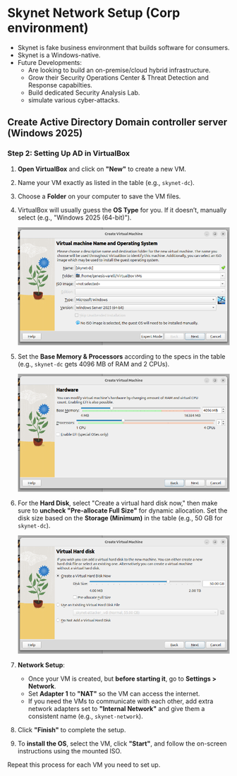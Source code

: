 # Skynet Network Setup (Corp environment)

- Skynet is fake business environment that builds software for consumers.
- Skynet is a Windows-native.
- Future Developments:
   - Are looking to build an on-premise/cloud hybrid infrastructure.
   - Grow their Security Operations Center & Threat Detection and Response capabilties.
   - Build dedicated Security Analysis Lab.
   - simulate various cyber-attacks.

## Create Active Directory Domain controller server (Windows 2025)

### Step 2: Setting Up AD in VirtualBox

1. **Open VirtualBox** and click on **"New"** to create a new VM.
2. Name your VM exactly as listed in the table (e.g., `skynet-dc`).
3. Choose a **Folder** on your computer to save the VM files.
4. VirtualBox will usually guess the **OS Type** for you. If it doesn’t, manually select (e.g., "Windows 2025 (64-bit)").
   
   ![Active Directory Setup](img/ad.png)
5. Set the **Base Memory & Processors** according to the specs in the table (e.g., `skynet-dc` gets 4096 MB of RAM and 2 CPUs).
   
    ![Base Memory & Processors](img/ad1.png)
6. For the **Hard Disk**, select "Create a virtual hard disk now," then make sure to **uncheck "Pre-allocate Full Size"** for dynamic allocation. Set the disk size based on the **Storage (Minimum)** in the table (e.g., 50 GB for `skynet-dc`).
   
    ![Hard disk](img/ad2.png)
7. **Network Setup**: 
   - Once your VM is created, but **before starting it**, go to **Settings > Network**.
   - Set **Adapter 1** to **"NAT"** so the VM can access the internet.
   - If you need the VMs to communicate with each other, add extra network adapters set to **"Internal Network"** and give them a consistent name (e.g., `skynet-network`).
8. Click **"Finish"** to complete the setup.
9. To **install the OS**, select the VM, click **"Start"**, and follow the on-screen instructions using the mounted ISO.

Repeat this process for each VM you need to set up.
